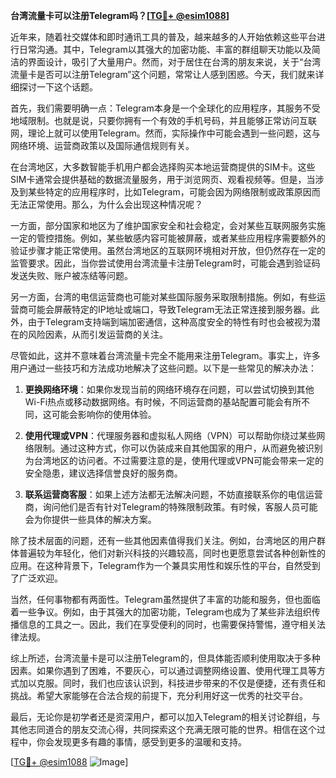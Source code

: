 **台湾流量卡可以注册Telegram吗？[[TG💪+ @esim1088](https://t.me/s/esim1088)]**

近年来，随着社交媒体和即时通讯工具的普及，越来越多的人开始依赖这些平台进行日常沟通。其中，Telegram以其强大的加密功能、丰富的群组聊天功能以及简洁的界面设计，吸引了大量用户。然而，对于居住在台湾的朋友来说，关于“台湾流量卡是否可以注册Telegram”这个问题，常常让人感到困惑。今天，我们就来详细探讨一下这个话题。

首先，我们需要明确一点：Telegram本身是一个全球化的应用程序，其服务不受地域限制。也就是说，只要你拥有一个有效的手机号码，并且能够正常访问互联网，理论上就可以使用Telegram。然而，实际操作中可能会遇到一些问题，这与网络环境、运营商政策以及国际通信规则有关。

在台湾地区，大多数智能手机用户都会选择购买本地运营商提供的SIM卡。这些SIM卡通常会提供基础的数据流量服务，用于浏览网页、观看视频等。但是，当涉及到某些特定的应用程序时，比如Telegram，可能会因为网络限制或政策原因而无法正常使用。那么，为什么会出现这种情况呢？

一方面，部分国家和地区为了维护国家安全和社会稳定，会对某些互联网服务实施一定的管控措施。例如，某些敏感内容可能被屏蔽，或者某些应用程序需要额外的验证步骤才能正常使用。虽然台湾地区的互联网环境相对开放，但仍然存在一定的监管要求。因此，当你尝试使用台湾流量卡注册Telegram时，可能会遇到验证码发送失败、账户被冻结等问题。

另一方面，台湾的电信运营商也可能对某些国际服务采取限制措施。例如，有些运营商可能会屏蔽特定的IP地址或端口，导致Telegram无法正常连接到服务器。此外，由于Telegram支持端到端加密通信，这种高度安全的特性有时也会被视为潜在的风险因素，从而引发运营商的关注。

尽管如此，这并不意味着台湾流量卡完全不能用来注册Telegram。事实上，许多用户通过一些技巧和方法成功地解决了这些问题。以下是一些常见的解决办法：

1. **更换网络环境**：如果你发现当前的网络环境存在问题，可以尝试切换到其他Wi-Fi热点或移动数据网络。有时候，不同运营商的基站配置可能会有所不同，这可能会影响你的使用体验。

2. **使用代理或VPN**：代理服务器和虚拟私人网络（VPN）可以帮助你绕过某些网络限制。通过这种方式，你可以伪装成来自其他国家的用户，从而避免被识别为台湾地区的访问者。不过需要注意的是，使用代理或VPN可能会带来一定的安全隐患，建议选择信誉良好的服务商。

3. **联系运营商客服**：如果上述方法都无法解决问题，不妨直接联系你的电信运营商，询问他们是否有针对Telegram的特殊限制政策。有时候，客服人员可能会为你提供一些具体的解决方案。

除了技术层面的问题，还有一些其他因素值得我们关注。例如，台湾地区的用户群体普遍较为年轻化，他们对新兴科技的兴趣较高，同时也更愿意尝试各种创新性的应用。在这种背景下，Telegram作为一个兼具实用性和娱乐性的平台，自然受到了广泛欢迎。

当然，任何事物都有两面性。Telegram虽然提供了丰富的功能和服务，但也面临着一些争议。例如，由于其强大的加密功能，Telegram也成为了某些非法组织传播信息的工具之一。因此，我们在享受便利的同时，也需要保持警惕，遵守相关法律法规。

综上所述，台湾流量卡是可以注册Telegram的，但具体能否顺利使用取决于多种因素。如果你遇到了困难，不要灰心，可以通过调整网络设置、使用代理工具等方式加以克服。同时，我们也应该认识到，科技进步带来的不仅是便捷，还有责任和挑战。希望大家能够在合法合规的前提下，充分利用好这一优秀的社交平台。

最后，无论你是初学者还是资深用户，都可以加入Telegram的相关讨论群组，与其他志同道合的朋友交流心得，共同探索这个充满无限可能的世界。相信在这个过程中，你会发现更多有趣的事情，感受到更多的温暖和支持。

[[TG💪+ @esim1088](https://t.me/s/esim1088) ![Image](https://i.postimg.cc/4NQfJmqS/Snipaste-2025-05-13-00-14-12.png)]